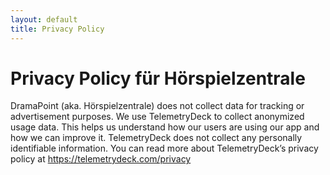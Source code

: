 ```yaml
---
layout: default
title: Privacy Policy
---
```


# Privacy Policy für Hörspielzentrale
DramaPoint (aka. Hörspielzentrale) does not collect data for tracking or advertisement purposes.
We use TelemetryDeck to collect anonymized usage data. This helps us understand how our users are using our app and how we can improve it. TelemetryDeck does not collect any personally identifiable information. You can read more about TelemetryDeck’s privacy policy at https://telemetrydeck.com/privacy
